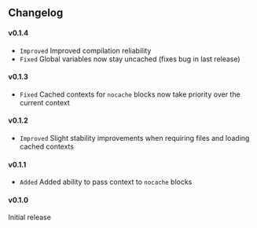 ## Changelog

#### v0.1.4
- `Improved` Improved compilation reliability
- `Fixed` Global variables now stay uncached (fixes bug in last release)

#### v0.1.3
- `Fixed` Cached contexts for `nocache` blocks now take priority over the current context

#### v0.1.2
- `Improved` Slight stability improvements when requiring files and loading cached contexts

#### v0.1.1
- `Added` Added ability to pass context to `nocache` blocks

#### v0.1.0
Initial release
